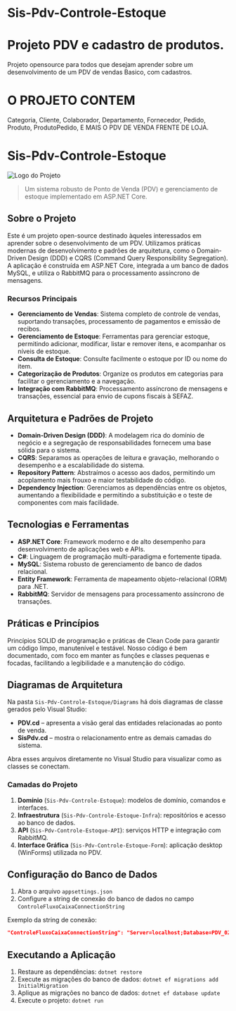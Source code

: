 # Sis-Pdv-Controle-Estoque
#  Projeto PDV e cadastro de produtos.
Projeto opensource para todos que desejam aprender sobre um desenvolvimento de um PDV de vendas Basico, com cadastros.

# O PROJETO CONTEM
Categoria,
Cliente,
Colaborador,
Departamento,
Fornecedor,
Pedido,
Produto,
ProdutoPedido,
E MAIS O PDV DE VENDA FRENTE DE LOJA.

# Sis-Pdv-Controle-Estoque

![Logo do Projeto](link-para-o-logo)

> Um sistema robusto de Ponto de Venda (PDV) e gerenciamento de estoque implementado em ASP.NET Core.

## Sobre o Projeto

Este é um projeto open-source destinado àqueles interessados em aprender sobre o desenvolvimento de um PDV. Utilizamos práticas modernas de desenvolvimento e padrões de arquitetura, como o Domain-Driven Design (DDD) e CQRS (Command Query Responsibility Segregation). A aplicação é construída em ASP.NET Core, integrada a um banco de dados MySQL, e utiliza o RabbitMQ para o processamento assíncrono de mensagens.

### Recursos Principais

- **Gerenciamento de Vendas**: Sistema completo de controle de vendas, suportando transações, processamento de pagamentos e emissão de recibos.
- **Gerenciamento de Estoque**: Ferramentas para gerenciar estoque, permitindo adicionar, modificar, listar e remover itens, e acompanhar os níveis de estoque.
- **Consulta de Estoque**: Consulte facilmente o estoque por ID ou nome do item.
- **Categorização de Produtos**: Organize os produtos em categorias para facilitar o gerenciamento e a navegação.
- **Integração com RabbitMQ**: Processamento assíncrono de mensagens e transações, essencial para envio de cupons fiscais à SEFAZ.

## Arquitetura e Padrões de Projeto

- **Domain-Driven Design (DDD)**: A modelagem rica do domínio de negócio e a segregação de responsabilidades fornecem uma base sólida para o sistema.
- **CQRS**: Separamos as operações de leitura e gravação, melhorando o desempenho e a escalabilidade do sistema.
- **Repository Pattern**: Abstraímos o acesso aos dados, permitindo um acoplamento mais frouxo e maior testabilidade do código.
- **Dependency Injection**: Gerenciamos as dependências entre os objetos, aumentando a flexibilidade e permitindo a substituição e o teste de componentes com mais facilidade.

## Tecnologias e Ferramentas

- **ASP.NET Core**: Framework moderno e de alto desempenho para desenvolvimento de aplicações web e APIs.
- **C#**: Linguagem de programação multi-paradigma e fortemente tipada.
- **MySQL**: Sistema robusto de gerenciamento de banco de dados relacional.
- **Entity Framework**: Ferramenta de mapeamento objeto-relacional (ORM) para .NET.
- **RabbitMQ**: Servidor de mensagens para processamento assíncrono de transações.

## Práticas e Princípios
Princípios SOLID de programação e práticas de Clean Code para garantir um código limpo, manutenível e testável. Nosso código é bem documentado, com foco em manter as funções e classes pequenas e focadas, facilitando a legibilidade e a manutenção do código.

## Diagramas de Arquitetura

Na pasta `Sis-Pdv-Controle-Estoque/Diagrams` há dois diagramas de classe gerados pelo Visual Studio:

- **PDV.cd** – apresenta a visão geral das entidades relacionadas ao ponto de venda.
- **SisPdv.cd** – mostra o relacionamento entre as demais camadas do sistema.

Abra esses arquivos diretamente no Visual Studio para visualizar como as classes se conectam.

### Camadas do Projeto

1. **Domínio** (`Sis-Pdv-Controle-Estoque`): modelos de domínio, comandos e interfaces.
2. **Infraestrutura** (`Sis-Pdv-Controle-Estoque-Infra`): repositórios e acesso ao banco de dados.
3. **API** (`Sis-Pdv-Controle-Estoque-API`): serviços HTTP e integração com RabbitMQ.
4. **Interface Gráfica** (`Sis-Pdv-Controle-Estoque-Form`): aplicação desktop (WinForms) utilizada no PDV.

## Configuração do Banco de Dados

1. Abra o arquivo `appsettings.json`
2. Configure a string de conexão do banco de dados no campo `ControleFluxoCaixaConnectionString`

Exemplo da string de conexão:
```json
"ControleFluxoCaixaConnectionString": "Server=localhost;Database=PDV_02;Uid=root;Pwd=q1w2e3r4;"
```

## Executando a Aplicação

1. Restaure as dependências: `dotnet restore`
2. Execute as migrações do banco de dados: `dotnet ef migrations add InitialMigration`
3. Aplique as migrações no banco de dados: `dotnet ef database update`
4. Execute o projeto: `dotnet run`






